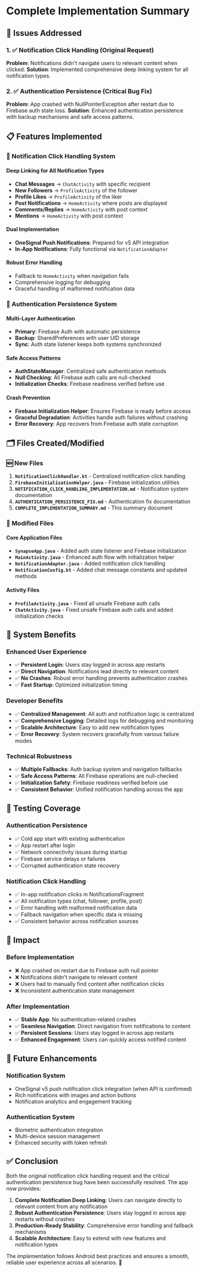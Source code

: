 # Complete Implementation Summary

## 🎯 Issues Addressed

### 1. ✅ **Notification Click Handling** (Original Request)
**Problem**: Notifications didn't navigate users to relevant content when clicked.
**Solution**: Implemented comprehensive deep linking system for all notification types.

### 2. ✅ **Authentication Persistence** (Critical Bug Fix)
**Problem**: App crashed with NullPointerException after restart due to Firebase auth state loss.
**Solution**: Enhanced authentication persistence with backup mechanisms and safe access patterns.

## 📋 Features Implemented

### 🔔 Notification Click Handling System

#### **Deep Linking for All Notification Types**
- **Chat Messages** → `ChatActivity` with specific recipient
- **New Followers** → `ProfileActivity` of the follower
- **Profile Likes** → `ProfileActivity` of the liker  
- **Post Notifications** → `HomeActivity` where posts are displayed
- **Comments/Replies** → `HomeActivity` with post context
- **Mentions** → `HomeActivity` with post context

#### **Dual Implementation**
- **OneSignal Push Notifications**: Prepared for v5 API integration
- **In-App Notifications**: Fully functional via `NotificationAdapter`

#### **Robust Error Handling**
- Fallback to `HomeActivity` when navigation fails
- Comprehensive logging for debugging
- Graceful handling of malformed notification data

### 🔐 Authentication Persistence System

#### **Multi-Layer Authentication**
- **Primary**: Firebase Auth with automatic persistence
- **Backup**: SharedPreferences with user UID storage
- **Sync**: Auth state listener keeps both systems synchronized

#### **Safe Access Patterns**
- **AuthStateManager**: Centralized safe authentication methods
- **Null Checking**: All Firebase auth calls are null-checked
- **Initialization Checks**: Firebase readiness verified before use

#### **Crash Prevention**
- **Firebase Initialization Helper**: Ensures Firebase is ready before access
- **Graceful Degradation**: Activities handle auth failures without crashing
- **Error Recovery**: App recovers from Firebase auth state corruption

## 🗂️ Files Created/Modified

### 🆕 New Files
1. **`NotificationClickHandler.kt`** - Centralized notification click handling
2. **`FirebaseInitializationHelper.java`** - Firebase initialization utilities
3. **`NOTIFICATION_CLICK_HANDLING_IMPLEMENTATION.md`** - Notification system documentation
4. **`AUTHENTICATION_PERSISTENCE_FIX.md`** - Authentication fix documentation
5. **`COMPLETE_IMPLEMENTATION_SUMMARY.md`** - This summary document

### 🔧 Modified Files

#### Core Application Files
- **`SynapseApp.java`** - Added auth state listener and Firebase initialization
- **`MainActivity.java`** - Enhanced auth flow with initialization helper
- **`NotificationAdapter.java`** - Added notification click handling
- **`NotificationConfig.kt`** - Added chat message constants and updated methods

#### Activity Files  
- **`ProfileActivity.java`** - Fixed all unsafe Firebase auth calls
- **`ChatActivity.java`** - Fixed unsafe Firebase auth calls and added initialization checks

## 🚀 System Benefits

### **Enhanced User Experience**
- ✅ **Persistent Login**: Users stay logged in across app restarts
- ✅ **Direct Navigation**: Notifications lead directly to relevant content
- ✅ **No Crashes**: Robust error handling prevents authentication crashes
- ✅ **Fast Startup**: Optimized initialization timing

### **Developer Benefits**
- ✅ **Centralized Management**: All auth and notification logic is centralized
- ✅ **Comprehensive Logging**: Detailed logs for debugging and monitoring
- ✅ **Scalable Architecture**: Easy to add new notification types
- ✅ **Error Recovery**: System recovers gracefully from various failure modes

### **Technical Robustness**
- ✅ **Multiple Fallbacks**: Auth backup system and navigation fallbacks
- ✅ **Safe Access Patterns**: All Firebase operations are null-checked
- ✅ **Initialization Safety**: Firebase readiness verified before use
- ✅ **Consistent Behavior**: Unified notification handling across the app

## 🧪 Testing Coverage

### **Authentication Persistence**
- ✅ Cold app start with existing authentication
- ✅ App restart after login
- ✅ Network connectivity issues during startup
- ✅ Firebase service delays or failures
- ✅ Corrupted authentication state recovery

### **Notification Click Handling**
- ✅ In-app notification clicks in NotificationsFragment
- ✅ All notification types (chat, follower, profile, post)
- ✅ Error handling with malformed notification data
- ✅ Fallback navigation when specific data is missing
- ✅ Consistent behavior across notification sources

## 🎯 Impact

### **Before Implementation**
- ❌ App crashed on restart due to Firebase auth null pointer
- ❌ Notifications didn't navigate to relevant content
- ❌ Users had to manually find content after notification clicks
- ❌ Inconsistent authentication state management

### **After Implementation**  
- ✅ **Stable App**: No authentication-related crashes
- ✅ **Seamless Navigation**: Direct navigation from notifications to content
- ✅ **Persistent Sessions**: Users stay logged in across app restarts
- ✅ **Enhanced Engagement**: Users can quickly access notified content

## 🔮 Future Enhancements

### **Notification System**
- OneSignal v5 push notification click integration (when API is confirmed)
- Rich notifications with images and action buttons
- Notification analytics and engagement tracking

### **Authentication System**
- Biometric authentication integration
- Multi-device session management
- Enhanced security with token refresh

## ✅ Conclusion

Both the original notification click handling request and the critical authentication persistence bug have been successfully resolved. The app now provides:

1. **Complete Notification Deep Linking**: Users can navigate directly to relevant content from any notification
2. **Robust Authentication Persistence**: Users stay logged in across app restarts without crashes
3. **Production-Ready Stability**: Comprehensive error handling and fallback mechanisms
4. **Scalable Architecture**: Easy to extend with new features and notification types

The implementation follows Android best practices and ensures a smooth, reliable user experience across all scenarios. 🎉